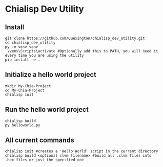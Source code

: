 Chialisp Dev Utility
=======

Install
-------

```
git clone https://github.com/Quexington/chialisp_dev_utility.git
cd chialisp_dev_utility
py -m venv venv
.\venv\Scripts\activate #Optionally add this to PATH, you will need it every time you are using the utility
pip install -e .
```

Initialize a hello world project
-------
```
mkdir My-Chia-Project
cd My-Chia-Project
chialisp init
```

Run the hello world project
-------
```
chialisp build
py helloworld.py
```

All current commands
-------
```
chialisp init #creates a 'Hello World' script in the current directory
chialisp build <optional clvm filename> #build all .clvm files into .hex files or just the specified one
```
